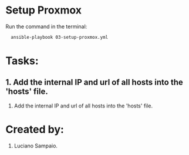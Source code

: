 # Setup Proxmox

Run the command in the terminal:
```bash
  ansible-playbook 03-setup-proxmox.yml
```

# Tasks:

## 1. Add the internal IP and url of all hosts into the 'hosts' file.
  1. Add the internal IP and url of all hosts into the 'hosts' file.

# Created by: 

1. Luciano Sampaio.